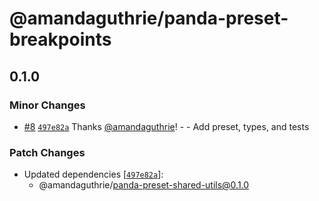 # @amandaguthrie/panda-preset-breakpoints

## 0.1.0

### Minor Changes

- [#8](https://github.com/amandaguthrie/panda-css-presets/pull/8) [`497e82a`](https://github.com/amandaguthrie/panda-css-presets/commit/497e82a226307bf93fa0b141066a4054f46f2c4e) Thanks [@amandaguthrie](https://github.com/amandaguthrie)! - - Add preset, types, and tests

### Patch Changes

- Updated dependencies [[`497e82a`](https://github.com/amandaguthrie/panda-css-presets/commit/497e82a226307bf93fa0b141066a4054f46f2c4e)]:
  - @amandaguthrie/panda-preset-shared-utils@0.1.0
